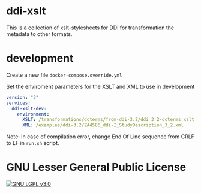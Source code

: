 ddi-xslt
========

This is a collection of xslt-stylesheets for DDI for transformation the metadata to other formats.

# development

Create a new file `docker-compose.override.yml`

Set the enviroment parameters for the XSLT and XML to use in development

```yml
version: "3"
services:
  ddi-xslt-dev:
    environment:
      XSLT: /transformations/dcterms/from-ddi-3.2/ddi_3_2-dcterms.xslt
      XML: /examples/ddi-3.2/ZA4586_ddi-I_StudyDescription_3_2.xml
```

Note: In case of compilation error, change End Of Line sequence from CRLF to LF in `run.sh` script.

GNU Lesser General Public License
=========================

[![GNU LGPL v3.0](https://www.gnu.org/graphics/lgplv3-147x51.png)](https://www.gnu.org/licenses/lgpl-3.0.html)
